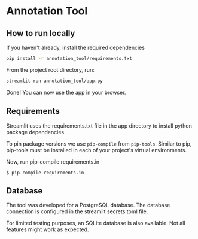 # Annotation Tool 

## How to run locally

If you haven't already, install the required dependencies

```bash
pip install -r annotation_tool/requirements.txt
```

From the project root directory, run:

```bash
streamlit run annotation_tool/app.py
```

Done! You can now use the app in your browser.

## Requirements
Streamlit uses the requirements.txt file in the app directory to install python package dependencies.

To pin package versions we use `pip-compile` from `pip-tools`.
Similar to pip, pip-tools must be installed in each of your project's virtual environments.

Now, run pip-compile requirements.in

```$ pip-compile requirements.in```

## Database

The tool was developed for a PostgreSQL database.
The database connection is configured in the streamlit secrets.toml file.

For limited testing purposes, an SQLite database is also available. Not all features might work as expected.
